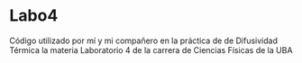# Labo4
Código utilizado por mí y mi compañero en la práctica de de Difusividad Térmica la materia Laboratorio 4 de la carrera de Ciencias Físicas de la UBA
